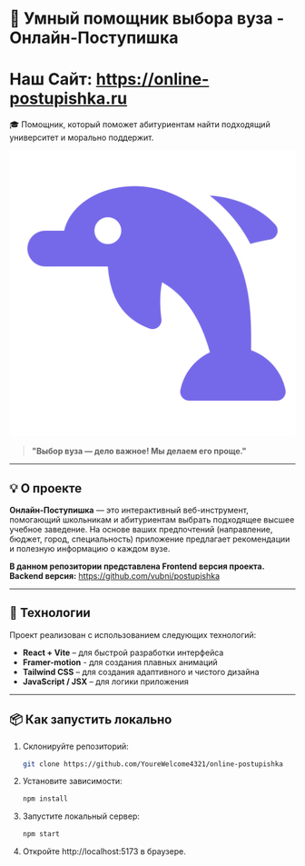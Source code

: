 # 🐬 Умный помощник выбора вуза - Онлайн-Поступишка

# Наш Сайт: https://online-postupishka.ru

🎓 Помощник, который поможет абитуриентам найти подходящий университет и морально поддержит.

![Логотип](/public/dolphin.png)

> **"Выбор вуза — дело важное! Мы делаем его проще."**

---

## 💡 О проекте

**Онлайн-Поступишка** — это интерактивный веб-инструмент, помогающий школьникам и абитуриентам выбрать подходящее высшее учебное заведение. На основе ваших предпочтений (направление, бюджет, город, специальность) приложение предлагает рекомендации и полезную информацию о каждом вузе.

**В данном репозитории представлена Frontend версия проекта.**
**Backend версия:** https://github.com/vubni/postupishka

---

## 🔧 Технологии

Проект реализован с использованием следующих технологий:

- **React + Vite** – для быстрой разработки интерфейса
- **Framer-motion** - для создания плавных анимаций
- **Tailwind CSS** – для создания адаптивного и чистого дизайна  
- **JavaScript / JSX** – для логики приложения  

---

## 📦 Как запустить локально

1. Склонируйте репозиторий:
   ```bash
   git clone https://github.com/YoureWelcome4321/online-postupishka

2. Установите зависимости:
   ```bash
   npm install

3. Запустите локальный сервер:
   ```bash
   npm start

4. Откройте http://localhost:5173 в браузере.
   

